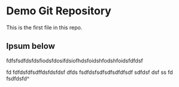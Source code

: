 # Demo Git Repository

This is the first file in this repo.

## Ipsum below

fdfsfsdfdsfdsfiodsfdosifdsiofhdsfoidshfodshfoidsfdfdsf

fd
fdfdsfdfsdffdsfdsfdsf
dfds
fsdfdsfsdfsdfsdfdfsdf
sdfdsf
dsf
ss
fd
fsdfdsfd^
